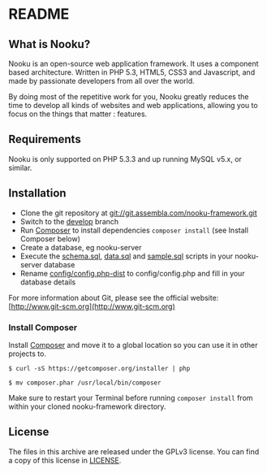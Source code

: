 README
======

What is Nooku?
--------------

Nooku is an open-source web application framework. It uses a component based architecture. Written in PHP 5.3, HTML5, CSS3 and Javascript, and made by passionate developers from all over the world. 

By doing most of the repetitive work for you, Nooku greatly reduces the time to develop all kinds of websites and web applications, allowing you to focus on the things that matter : features.


Requirements
------------

Nooku is only supported on PHP 5.3.3 and up running MySQL v5.x, or similar. 


Installation
------------

* Clone the git repository at [git://git.assembla.com/nooku-framework.git](git://git.assembla.com/nooku-framework.git)
* Switch to the [develop](https://nooku.assembla.com/code/nooku-framework/git/nodes/develop) branch
* Run [Composer](http://getcomposer.org/) to install dependencies ```composer install``` (see Install Composer below)
* Create a database, eg nooku-server
* Execute the [schema.sql](develop/code/install/sql/schema.sql), [data.sql](develop/code/install/sql/data.sqll) and [sample.sql](develop/code/install/sql/sample.sql) scripts in your nooku-server database
* Rename [config/config.php-dist](code/config/config.php-dist) to config/config.php and fill in your database details

For more information about Git, please see the official website: [http://www.git-scm.org](http://www.git-scm.org)

### Install Composer

Install [Composer](http://getcomposer.org/) and move it to a global location so you can use it in other projects to.

```
$ curl -sS https://getcomposer.org/installer | php

$ mv composer.phar /usr/local/bin/composer
```
Make sure to restart your Terminal before running ```composer install``` from within your cloned nooku-framework directory.

License
-------

The files in this archive are released under the GPLv3 license. You can find a copy of this license in [LICENSE](develop/LICENSE.md).

